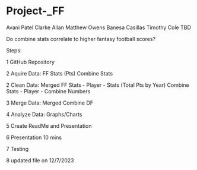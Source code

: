 # Project-_FF

Avani Patel
Clarke Allan
Matthew Owens
Banesa Casillas
Timothy Cole TBD


Do combine stats correlate to higher fantasy football scores?

Steps:

1 GitHub Repository

2 Aquire Data:  FF Stats (Pts)
                Combine Stats

2 Clean Data:   Merged FF Stats - Player - Stats (Total Pts by Year)
                Combine Stats - Player - Combine Numbers

3 Merge Data: Merged Combine DF


4 Analyze Data: Graphs/Charts


5 Create ReadMe and Presentation


6 Presentation 10 mins


7 Testing

8 updated file on 12/7/2023